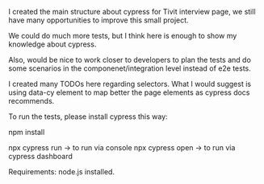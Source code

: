 I created the main structure about cypress for Tivit interview page, we still have many opportunities to improve this small project.

We could do much more tests, but I think here is enough to show my knowledge about cypress.

Also, would be nice to work closer to developers to plan the tests and do some scenarios in the componenet/integration level instead of e2e tests.

I created many TODOs here regarding selectors. What I would suggest is using data-cy element to map better the page elements as cypress docs recommends.



To run the tests, please install cypress this way: 

npm install

npx cypress run -> to run via console
npx cypress open -> to run via cypress dashboard

Requirements: node.js installed. 
